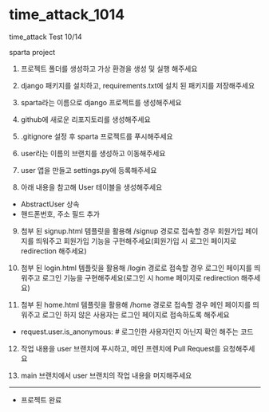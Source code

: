 # time_attack_1014
time_attack Test 10/14

sparta project

1. 프로젝트 폴더를 생성하고 가상 환경을 생성 및 실행 해주세요

2. django 패키지를 설치하고, requirements.txt에 설치 된 패키지를 저장해주세요

3. sparta라는 이름으로 django 프로젝트를 생성해주세요

4. github에  새로운 리포지토리를 생성해주세요

5.  .gitignore 설정 후 sparta 프로젝트를 푸시해주세요

6. user라는 이름의 브랜치를 생성하고 이동해주세요

7. user 앱을 만들고 settings.py에 등록해주세요

8. 아래 내용을 참고해 User 테이블을 생성해주세요

- AbstractUser 상속
- 핸드폰번호, 주소 필드 추가

9. 첨부 된 signup.html 템플릿을 활용해 /signup 경로로 접속할 경우 회원가입 페이지를 띄워주고 회원가입 기능을 구현해주세요(회원가입 시 로그인 페이지로 redirection 해주세요)

10. 첨부 된 login.html 템플릿을 활용해 /login 경로로 접속할 경우 로그인 페이지를 띄워주고 로그인 기능을 구현해주세요(로그인 시 home 페이지로 redirection 해주세요)


11. 첨부 된 home.html 템플릿을 활용해 /home 경로로 접속할 경우 메인 페이지를 띄워주고 로그인 하지 않은 사용자는 로그인 페이지로 접속하도록 해주세요

- request.user.is_anonymous:  # 로그인한 사용자인지 아닌지 확인 해주는 코드

12. 작업 내용을 user 브랜치에 푸시하고, 메인 프렌치에 Pull Request를 요청해주세요

13. main 브랜치에서 user 브랜치의 작업 내용을 머지해주세요


--------------------------------------------------------------------

- 프로젝트 완료
